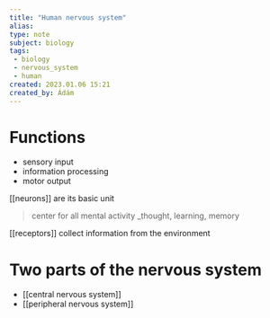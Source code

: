 ```yaml
---
title: "Human nervous system"
alias: 
type: note
subject: biology
tags:
 - biology
 - nervous_system
 - human
created: 2023.01.06 15:21
created_by: Ádám
---
```

# Functions
- sensory input
- information processing
- motor output

[[neurons]] are its basic unit

> center for all mental activity
> _thought, learning, memory

[[receptors]] collect information from the environment

# Two parts of the nervous system
- [[central nervous system]]
- [[peripheral nervous system]]